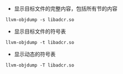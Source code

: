 * 显示目标文件的完整内容，包括所有节的内容
```shell
llvm-objdump -s libadcr.so
```


* 显示目标文件的符号表
```shell
llvm-objdump -t libadcr.so
```

* 显示动态的符号表
```shell
llvm-objdump -T libadcr.so
```